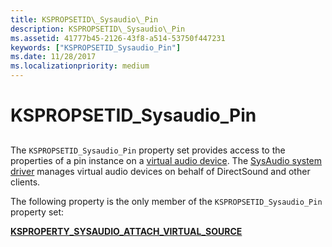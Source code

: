 ```yaml
---
title: KSPROPSETID\_Sysaudio\_Pin
description: KSPROPSETID\_Sysaudio\_Pin
ms.assetid: 41777b45-2126-43f8-a514-53750f447231
keywords: ["KSPROPSETID_Sysaudio_Pin"]
ms.date: 11/28/2017
ms.localizationpriority: medium
---
```


# KSPROPSETID\_Sysaudio\_Pin


## <span id="ddk_kspropsetid_sysaudio_pin_ks"></span><span id="DDK_KSPROPSETID_SYSAUDIO_PIN_KS"></span>


The `KSPROPSETID_Sysaudio_Pin` property set provides access to the properties of a pin instance on a [virtual audio device](https://docs.microsoft.com/windows-hardware/drivers/audio/virtual-audio-devices). The [SysAudio system driver](https://docs.microsoft.com/windows-hardware/drivers/audio/kernel-mode-wdm-audio-components#sysaudio-system-driver) manages virtual audio devices on behalf of DirectSound and other clients.

The following property is the only member of the `KSPROPSETID_Sysaudio_Pin` property set:

[**KSPROPERTY\_SYSAUDIO\_ATTACH\_VIRTUAL\_SOURCE**](ksproperty-sysaudio-attach-virtual-source.md)

 

 





